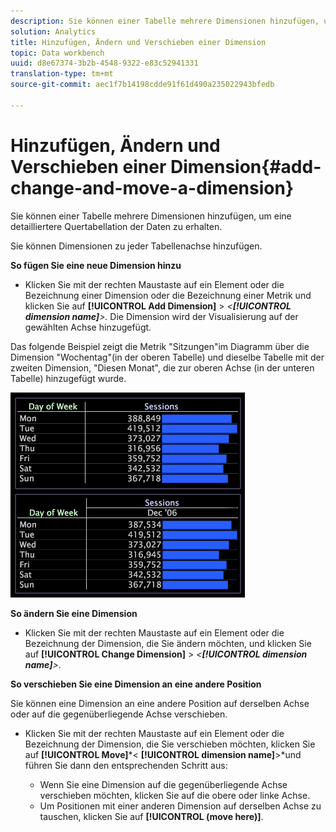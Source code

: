 ```yaml
---
description: Sie können einer Tabelle mehrere Dimensionen hinzufügen, um eine detailliertere Quertabellation der Daten zu erhalten.
solution: Analytics
title: Hinzufügen, Ändern und Verschieben einer Dimension
topic: Data workbench
uuid: d8e67374-3b2b-4548-9322-e83c52941331
translation-type: tm+mt
source-git-commit: aec1f7b14198cdde91f61d490a235022943bfedb

---
```



# Hinzufügen, Ändern und Verschieben einer Dimension{#add-change-and-move-a-dimension}

Sie können einer Tabelle mehrere Dimensionen hinzufügen, um eine detailliertere Quertabellation der Daten zu erhalten.

Sie können Dimensionen zu jeder Tabellenachse hinzufügen.

**So fügen Sie eine neue Dimension hinzu**

* Klicken Sie mit der rechten Maustaste auf ein Element oder die Bezeichnung einer Dimension oder die Bezeichnung einer Metrik und klicken Sie auf **[!UICONTROL Add Dimension]** > *&lt;**[!UICONTROL dimension name]**>.* Die Dimension wird der Visualisierung auf der gewählten Achse hinzugefügt.

Das folgende Beispiel zeigt die Metrik &quot;Sitzungen&quot;im Diagramm über die Dimension &quot;Wochentag&quot;(in der oberen Tabelle) und dieselbe Tabelle mit der zweiten Dimension, &quot;Diesen Monat&quot;, die zur oberen Achse (in der unteren Tabelle) hinzugefügt wurde.

![](assets/vis_Table_CrossTab.png)

**So ändern Sie eine Dimension**

* Klicken Sie mit der rechten Maustaste auf ein Element oder die Bezeichnung der Dimension, die Sie ändern möchten, und klicken Sie auf **[!UICONTROL Change Dimension]** > *&lt;**[!UICONTROL dimension name]**>*.

**So verschieben Sie eine Dimension an eine andere Position**

Sie können eine Dimension an eine andere Position auf derselben Achse oder auf die gegenüberliegende Achse verschieben.

* Klicken Sie mit der rechten Maustaste auf ein Element oder die Bezeichnung der Dimension, die Sie verschieben möchten, klicken Sie auf **[!UICONTROL Move]***&lt; **[!UICONTROL dimension name]**>*und führen Sie dann den entsprechenden Schritt aus:

   * Wenn Sie eine Dimension auf die gegenüberliegende Achse verschieben möchten, klicken Sie auf die obere oder linke Achse.
   * Um Positionen mit einer anderen Dimension auf derselben Achse zu tauschen, klicken Sie auf **[!UICONTROL (move here)]**.

